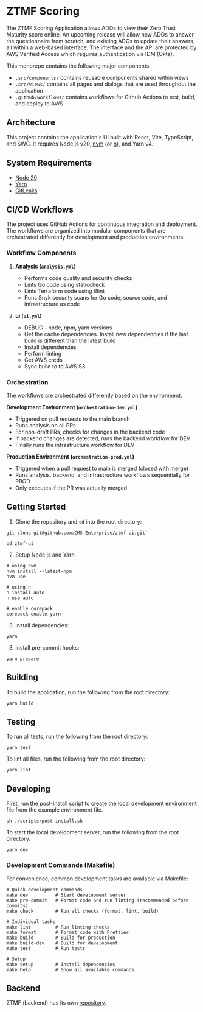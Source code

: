 # ZTMF Scoring

The ZTMF Scoring Application allows ADOs to view their Zero Trust Maturity score online. An upcoming release will allow new ADOs to answer the questionnaire from scratch, and existing ADOs to update their answers, all within a web-based interface. The interface and the API are protected by AWS Verified Access which requires authentication via IDM (Okta).

This monorepo contains the following major components:

- `.src/components/` contains reusable components shared within views
- `.src/views/` contains all pages and dialogs that are used throughout the application
- `.github/workflows/` contains workflows for Github Actions to test, build, and deploy to AWS

## Architecture

This project contains the application's UI built with React, Vite, TypeScript, and SWC. It requires Node.js v20, [nvm](https://github.com/nvm-sh/nvm) (or [n](https://github.com/tj/n)), and Yarn v4.

## System Requirements

- [Node 20](https://nodejs.org/en/download)
- [Yarn](https://yarnpkg.com/getting-started/install)
- [GitLeaks](https://github.com/gitleaks/gitleaks/tree/master#installing)

## CI/CD Workflows

The project uses GitHub Actions for continuous integration and deployment. The workflows are organized into modular components that are orchestrated differently for development and production environments.

### Workflow Components

1. **Analysis (`analysis.yml`)**

   - Performs code quality and security checks
   - Lints Go code using staticcheck
   - Lints Terraform code using tflint
   - Runs Snyk security scans for Go code, source code, and infrastructure as code

2. **ui (`ui.yml`)**
   - DEBUG - node, npm, yarn versions
   - Get the cache dependencies. Install new dependencies if the last build is different than the latest build
   - Install dependencies
   - Perform linting
   - Get AWS creds
   - Sync build to to AWS S3

### Orchestration

The workflows are orchestrated differently based on the environment:

**Development Environment (`orchestration-dev.yml`)**

- Triggered on pull requests to the main branch
- Runs analysis on all PRs
- For non-draft PRs, checks for changes in the backend code
- If backend changes are detected, runs the backend workflow for DEV
- Finally runs the infrastructure workflow for DEV

**Production Environment (`orchestration-prod.yml`)**

- Triggered when a pull request to main is merged (closed with merge)
- Runs analysis, backend, and infrastructure workflows sequentially for PROD
- Only executes if the PR was actually merged

## Getting Started

1. Clone the repository and `cd` into the root directory:

```shell
git clone git@github.com:CMS-Enterprise/ztmf-ui.git`

cd ztmf-ui
```

2. Setup Node.js and Yarn

```shell
# using nvm
nvm install --latest-npm
nvm use

# using n
n install auto
n use auto

# enable corepack
corepack enable yarn
```

3. Install dependencies:

```shell
yarn
```

3. Install pre-commit hooks:

```shell
yarn prepare
```

## Building

To build the application, run the following from the root directory:

```shell
yarn build
```

## Testing

To run all tests, run the following from the root directory:

```shell
yarn test
```

To lint all files, run the following from the root directory:

```shell
yarn lint
```

## Developing

First, run the post-install script to create the local development environment file from the example environment file.

```shell
sh ./scripts/post-install.sh
```

To start the local development server, run the following from the root directory:

```shell
yarn dev
```

### Development Commands (Makefile)

For convenience, common development tasks are available via Makefile:

```shell
# Quick development commands
make dev          # Start development server
make pre-commit   # Format code and run linting (recommended before commits)
make check        # Run all checks (format, lint, build)

# Individual tasks
make lint         # Run linting checks
make format       # Format code with Prettier
make build        # Build for production
make build-dev    # Build for development
make test         # Run tests

# Setup
make setup        # Install dependencies
make help         # Show all available commands
```

## Backend

ZTMF (backend) has its own [repository](https://github.com/cms-enterprise/ztmf).
